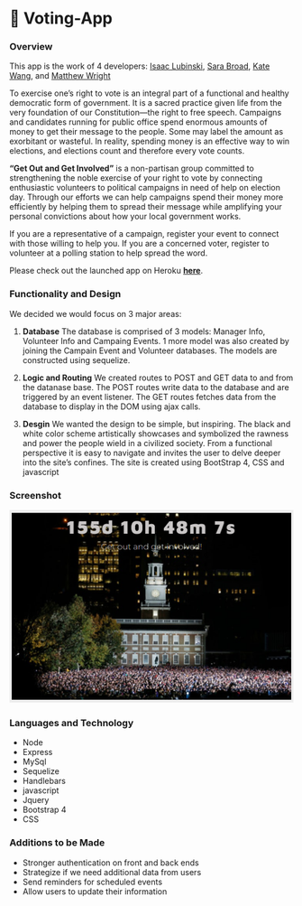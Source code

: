 # :raising_hand: Voting-App

### Overview

This app is the work of 4 developers: [Isaac Lubinski](https://github.com/rustinpeace91), [Sara Broad](https://github.com/SaraBroad), [Kate Wang](https://github.com/KTWangster), and [Matthew Wright](https://github.com/Mjohnwright)

To exercise one’s right to vote is an integral part of a functional and healthy democratic form of government. It is a sacred practice given life from the very foundation of our Constitution—the right to free speech. Campaigns and candidates running for public office spend enormous amounts of money to get their message to the people. Some may label the amount as exorbitant or wasteful. In reality, spending money is an effective way to win elections, and elections count and therefore every vote counts. 

<strong>“Get Out and Get Involved”</strong> is a non-partisan group committed to strengthening the noble exercise of your right to vote by connecting enthusiastic volunteers to political campaigns in need of help on election day. Through our efforts we can help campaigns spend their money more efficiently by helping them to spread their message while amplifying your personal convictions about how your local government works. 

If you are a representative of a campaign, register your event to connect with those willing to help you. If you are a concerned voter, register to volunteer at a polling station to help spread the word. 

 Please check out the launched app on Heroku <strong>[here](https://mighty-basin-40310.herokuapp.com/)</strong>.

### Functionality and Design
We decided we would focus on 3 major areas:
  
  1. <strong>Database</strong> The database is comprised of 3 models: Manager Info, Volunteer Info and Campaing Events.  1 more model was also created by joining the Campain Event and Volunteer databases.  The models are constructed using sequelize.
  
  2. <strong>Logic and Routing</strong> We created routes to POST and GET data to and from the datanase base.  The POST routes write data to the database and are triggered by an event listener. The GET routes fetches data from the database to display in the DOM using ajax calls.
  
  3. <strong>Desgin</strong> We wanted the design to be simple, but inspiring.   The black and white color scheme artistically showcases and symbolized the rawness and power the people wield in a civilized society.  From a functional perspective it is easy to navigate and invites the user to delve deeper into the site’s confines.  The site is created using BootStrap 4, CSS and javascript
  

### Screenshot
![Full Size](public/assets/images/homepage.png)

### Languages and Technology
* Node
* Express
* MySql
* Sequelize
* Handlebars
* javascript
* Jquery
* Bootstrap 4
* CSS

### Additions to be Made

* Stronger authentication on front and back ends
* Strategize if we need additional data from users
* Send reminders for scheduled events
* Allow users to update their information
